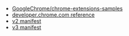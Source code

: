 - [GoogleChrome/chrome-extensions-samples](https://github.com/GoogleChrome/chrome-extensions-samples)
- [developer.chrome.com reference](https://developer.chrome.com/docs/extensions/reference/)
- [v2 manifest](https://developer.chrome.com/docs/extensions/mv2/manifest/)
- [v3 manifest](https://github.com/GoogleChrome/chrome-extensions-samples/blob/main/tutorials/getting-started/manifest.json)
